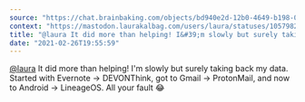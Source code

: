```yaml
---
source: "https://chat.brainbaking.com/objects/bd940e2d-12b0-4649-b198-053a49f81d34"
context: "https://mastodon.laurakalbag.com/users/laura/statuses/105798277886464888"
title: "@laura It did more than helping! I&#39;m slowly but surely taking back my data. Started with Ever..."
date: "2021-02-26T19:55:59"
---
```


<span class="h-card"><a class="u-url mention" data-user="A4fIvtjUepzOyQooXg" href="https://mastodon.laurakalbag.com/@laura" rel="ugc">@<span>laura</span></a></span> It did more than helping! I&#39;m slowly but surely taking back my data. Started with Evernote -&gt; DEVONThink, got to Gmail -&gt; ProtonMail, and now to Android -&gt; LineageOS. All your fault 😂
  